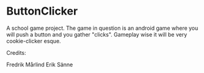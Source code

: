 ButtonClicker
=============

A school game project.
The game in question is an android game where you will push a button and you gather "clicks". Gameplay wise it will be very cookie-clicker esque.

Credits:

Fredrik Mårlind
Erik Sänne
